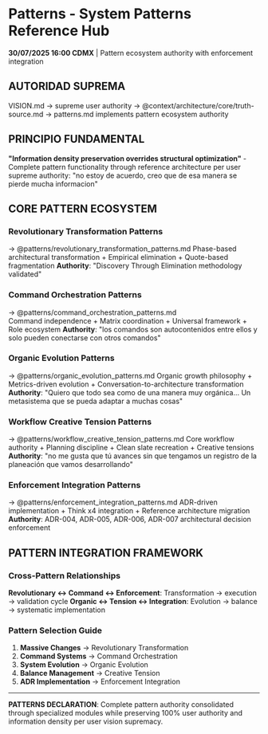 # Patterns - System Patterns Reference Hub

**30/07/2025 16:00 CDMX** | Pattern ecosystem authority with enforcement integration

## AUTORIDAD SUPREMA
VISION.md → supreme user authority → @context/architecture/core/truth-source.md → patterns.md implements pattern ecosystem authority

## PRINCIPIO FUNDAMENTAL
**"Information density preservation overrides structural optimization"** - Complete pattern functionality through reference architecture per user supreme authority: "no estoy de acuerdo, creo que de esa manera se pierde mucha informacion"

## CORE PATTERN ECOSYSTEM

### **Revolutionary Transformation Patterns**
→ @patterns/revolutionary_transformation_patterns.md
Phase-based architectural transformation + Empirical elimination + Quote-based fragmentation
**Authority**: "Discovery Through Elimination methodology validated"

### **Command Orchestration Patterns**
→ @patterns/command_orchestration_patterns.md  
Command independence + Matrix coordination + Universal framework + Role ecosystem
**Authority**: "los comandos son autocontenidos entre ellos y solo pueden conectarse con otros comandos"

### **Organic Evolution Patterns**
→ @patterns/organic_evolution_patterns.md
Organic growth philosophy + Metrics-driven evolution + Conversation-to-architecture transformation
**Authority**: "Quiero que todo sea como de una manera muy orgánica... Un metasistema que se pueda adaptar a muchas cosas"

### **Workflow Creative Tension Patterns**
→ @patterns/workflow_creative_tension_patterns.md
Core workflow authority + Planning discipline + Clean slate recreation + Creative tensions
**Authority**: "no me gusta que tú avances sin que tengamos un registro de la planeación que vamos desarrollando"

### **Enforcement Integration Patterns**
→ @patterns/enforcement_integration_patterns.md
ADR-driven implementation + Think x4 integration + Reference architecture migration
**Authority**: ADR-004, ADR-005, ADR-006, ADR-007 architectural decision enforcement

## PATTERN INTEGRATION FRAMEWORK

### Cross-Pattern Relationships
**Revolutionary ↔ Command ↔ Enforcement**: Transformation → execution → validation cycle
**Organic ↔ Tension ↔ Integration**: Evolution → balance → systematic implementation

### Pattern Selection Guide
1. **Massive Changes** → Revolutionary Transformation
2. **Command Systems** → Command Orchestration  
3. **System Evolution** → Organic Evolution
4. **Balance Management** → Creative Tension
5. **ADR Implementation** → Enforcement Integration

---

**PATTERNS DECLARATION**: Complete pattern authority consolidated through specialized modules while preserving 100% user authority and information density per user vision supremacy.